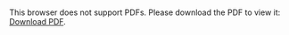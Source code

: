 <object data="christ-in-song/CIS1908pdfs/658.pdf" type="application/pdf" width="100%" height="1024px">
    <embed src="christ-in-song/CIS1908pdfs/658.pdf">
        <p>This browser does not support PDFs. Please download the PDF to view it: <a href="christ-in-song/CIS1908pdfs/658.pdf">Download PDF</a>.</p>
    </embed>
</object>
